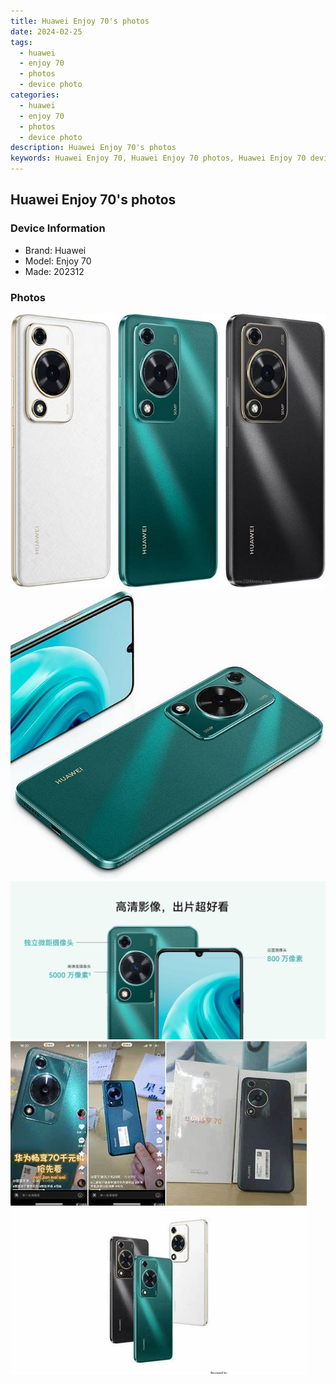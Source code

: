```yaml
---
title: Huawei Enjoy 70's photos
date: 2024-02-25
tags: 
  - huawei
  - enjoy 70
  - photos
  - device photo
categories: 
  - huawei
  - enjoy 70
  - photos
  - device photo
description: Huawei Enjoy 70's photos
keywords: Huawei Enjoy 70, Huawei Enjoy 70 photos, Huawei Enjoy 70 device photo
---
```


## Huawei Enjoy 70's photos

### Device Information

- Brand: Huawei
- Model: Enjoy 70
- Made: 202312

### Photos

![/images/best-assets/devices/huawei/huawei-enjoy-70/1.jpg](/images/best-assets/devices/huawei/huawei-enjoy-70/1.jpg)
![/images/best-assets/devices/huawei/huawei-enjoy-70/2.jpg](/images/best-assets/devices/huawei/huawei-enjoy-70/2.jpg)
![/images/best-assets/devices/huawei/huawei-enjoy-70/3.jpg](/images/best-assets/devices/huawei/huawei-enjoy-70/3.jpg)
![/images/best-assets/devices/huawei/huawei-enjoy-70/4.jpg](/images/best-assets/devices/huawei/huawei-enjoy-70/4.jpg)
![/images/best-assets/devices/huawei/huawei-enjoy-70/5.jpg](/images/best-assets/devices/huawei/huawei-enjoy-70/5.jpg)
